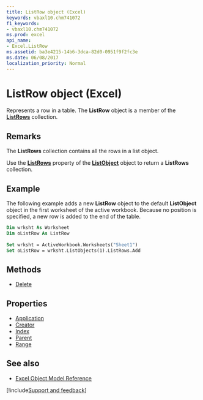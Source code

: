 ```yaml
---
title: ListRow object (Excel)
keywords: vbaxl10.chm741072
f1_keywords:
- vbaxl10.chm741072
ms.prod: excel
api_name:
- Excel.ListRow
ms.assetid: ba3e4215-14b6-3dca-82d0-0951f9f2fc3e
ms.date: 06/08/2017
localization_priority: Normal
---
```



# ListRow object (Excel)

Represents a row in a table. The  **ListRow** object is a member of the **[ListRows](Excel.ListRows.md)** collection.


## Remarks

The  **ListRows** collection contains all the rows in a list object.

Use the  **[ListRows](Excel.ListObject.ListRows.md)** property of the **[ListObject](Excel.ListObject.md)** object to return a **ListRows** collection.


## Example

 The following example adds a new **ListRow** object to the default **ListObject** object in the first worksheet of the active workbook. Because no position is specified, a new row is added to the end of the table.


```vb
Dim wrksht As Worksheet 
Dim oListRow As ListRow 
 
Set wrksht = ActiveWorkbook.Worksheets("Sheet1") 
Set oListRow = wrksht.ListObjects(1).ListRows.Add 

```


## Methods

- [Delete](Excel.ListRow.Delete.md)

## Properties

- [Application](Excel.ListRow.Application.md)
- [Creator](Excel.ListRow.Creator.md)
- [Index](Excel.ListRow.Index.md)
- [Parent](Excel.ListRow.Parent.md)
- [Range](Excel.ListRow.Range.md)


## See also

- [Excel Object Model Reference](overview/Excel/object-model.md)

[!include[Support and feedback](~/includes/feedback-boilerplate.md)]
